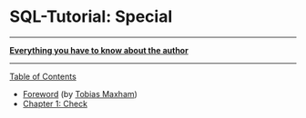 # SQL-Tutorial: Special

-----

**[Everything you have to know about the author](http://maxham.de/info)**

-----

[Table of Contents](toc.md)

* [Foreword](foreword.md) (by [Tobias Maxham](http://maxham.de))
* [Chapter 1: Check](ch1.md)
